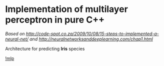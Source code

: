 # Implementation of multilayer perceptron in pure C++

_Based on http://code-spot.co.za/2009/10/08/15-steps-to-implemented-a-neural-net/ and http://neuralnetworksanddeeplearning.com/chap1.html_


Architecture for predicting **Iris** species 

[!mlp](neural_net.png)